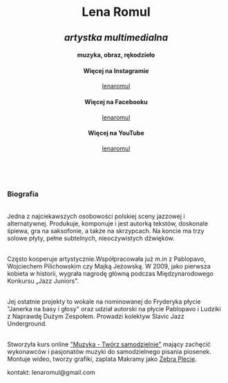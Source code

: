 <!DOCTYPE html>
<html lang="en">

<head>
  <meta charset="UTF-8">
  <meta name="viewport" content="width=device-width, initial-scale=1.0">
  <meta http-equiv="X-UA-Compatible" content="ie=edge">
  <link rel="stylesheet" href="https://cdnjs.cloudflare.com/ajax/libs/font-awesome/5.14.0/css/all.min.css" integrity="sha512-1PKOgIY59xJ8Co8+NE6FZ+LOAZKjy+KY8iq0G4B3CyeY6wYHN3yt9PW0XpSriVlkMXe40PTKnXrLnZ9+fkDaog==" crossorigin="anonymous" />
  <link rel="stylesheet" href="css/style.css">
  <title>Lena Romul - oficjalna strona</title>

</head>

</div>
</nav>

<body>

  <header>
    <h1><B>Lena Romul</B></h1>
    <p>
    <h2><I>artystka multimedialna</I></h2>
    </p>
    <h4> muzyka, obraz, rękodzieło </h4>
    </p>
    <h4 class="card-title">Więcej na Instagramie </h4>
    <a href="https://www.instagram.com/lenaromul/" <button class="button"> <i class="fab fa-instagram"></i></i> lenaromul </button> </a>
    <br>
    <h4 class="card-title">Więcej na Facebooku </h4>
    <a href="https://www.facebook.com/Lena.Romul" <button class="button"> <i class="fab fa-facebook"></i></i> lenaromul </button> </a>
    <br>
    <h4 class="card-title">Więcej na YouTube </h4>
    <a href="https://www.youtube.com/watch?v=CQJ_2QWnBE8&list=PLaH9xMO7pBNjvjB6xG8t6vEPK0Kn8G134&ab_channel=karrotkommando" <button class="button"> <i class="fab fa-youtube"></i></i> lenaromul </button> </a>
    <br>
    <p>
      <br>
    <h2><i class="fas fa-arrow-down"></i></h2>
  </header>

  <section>
    <h3>Biografia</h3>
    <p><br>
      Jedna z najciekawszych osobowości polskiej sceny jazzowej i alternatywnej. Produkuje, komponuje i jest autorką tekstów, doskonale śpiewa, gra na saksofonie, a także na skrzypcach. Na koncie ma trzy solowe płyty, pełne subtelnych, nieoczywistych
      dźwięków.
    <p><br>Często kooperuje artystycznie.Współpracowała już m.in z Pablopavo, Wojciechem Pilichowskim czy Majką Jeżowską. W 2009, jako pierwsza kobieta w historii, wygrała nagrodę główną podczas Międzynarodowego Konkursu „Jazz Juniors”.</p>
    <p><br> Jej ostatnie projekty to wokale na nominowanej do Fryderyka płycie "Janerka na basy i głosy" oraz udział autorski na płycie Pablopavo i Ludziki z Naprawdę Dużym Zespołem. Prowadzi kolektyw Slavic Jazz Underground.</p>
    <p><br> Stworzyła kurs online <a href=https://www.tworzsamodzielnie.pl>"Muzyka - Twórz samodzielnie"</a> mający zachęcić wykonawców i pasjonatów muzyki do samodzielnego pisania piosenek. Montuje wideo, tworzy grafiki, zaplata Makramy jako <a
        href="https://upbeat-feynman-437cdf.netlify.app/">Zebra Plecie</a>.
    </p>

  </section>
  <div>
    kontakt: lenaromul@gmail.com
  </div>
</body>

</html>

